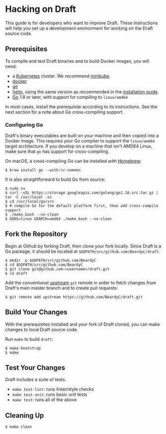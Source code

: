 # Hacking on Draft

This guide is for developers who want to improve Draft. These instructions will help you set up a
development environment for working on the Draft source code.

## Prerequisites

To compile and test Draft binaries and to build Docker images, you will need:

 - a [Kubernetes][] cluster. We recommend [minikube][].
 - [docker][]
 - [git][]
 - [helm][], using the same version as recommended in the [installation guide][install].
 - [Go][] 1.8 or later, with support for compiling to `linux/amd64`

In most cases, install the prerequisite according to its instructions. See the next section
for a note about Go cross-compiling support.

### Configuring Go

Draft's binary executables are built on your machine and then copied into a Docker image. This
requires your Go compiler to support the `linux/amd64` target architecture. If you develop on a
machine that isn't AMD64 Linux, make sure that `go` has support for cross-compiling.

On macOS, a cross-compiling Go can be installed with [Homebrew][]:

```shell
$ brew install go --with-cc-common
```

It is also straightforward to build Go from source:

```shell
$ sudo su
$ curl -sSL https://storage.googleapis.com/golang/go1.10.src.tar.gz | tar -C /usr/local -xz
$ cd /usr/local/go/src
$ # compile Go for the default platform first, then add cross-compile support
$ ./make.bash --no-clean
$ GOOS=linux GOARCH=amd64 ./make.bash --no-clean
```

## Fork the Repository

Begin at Github by forking Draft, then clone your fork locally. Since Draft is a Go package, it
should be located at `$GOPATH/src/github.com/BeardyC/draft`.

```shell
$ mkdir -p $GOPATH/src/github.com/BeardyC
$ cd $GOPATH/src/github.com/BeardyC
$ git clone git@github.com:<username>/draft.git
$ cd draft
```

Add the conventional [upstream][] `git` remote in order to fetch changes from Draft's main master
branch and to create pull requests:

```shell
$ git remote add upstream https://github.com/BeardyC/draft.git
```

## Build Your Changes

With the prerequisites installed and your fork of Draft cloned, you can make changes to local Draft
source code.

Run `make` to build `draft`:

```shell
$ make bootstrap
$ make
```

## Test Your Changes

Draft includes a suite of tests.
- `make test-lint`: runs linter/style checks
- `make test-unit`: runs basic unit tests
- `make test`: runs all of the above

## Cleaning Up

```shell
$ make clean
```


[docker]: https://www.docker.com/
[install]: ../install.md
[git]: https://git-scm.com/
[go]: https://golang.org/
[helm]: https://github.com/kubernetes/helm
[Homebrew]: https://brew.sh/
[Kubernetes]: https://github.com/kubernetes/kubernetes
[minikube]: https://github.com/kubernetes/minikube
[upstream]: https://help.github.com/articles/fork-a-repo/
